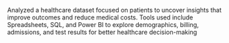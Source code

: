 Analyzed a healthcare dataset focused on patients to uncover insights that improve outcomes and reduce medical costs. Tools used include Spreadsheets, SQL, and Power BI to explore demographics, billing, admissions, and test results for better healthcare decision-making

